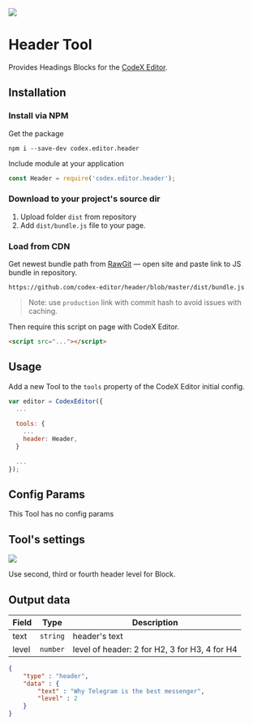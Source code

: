 ![](https://badgen.net/badge/CodeX%20Editor/v2.0/blue)

# Header Tool

Provides Headings Blocks for the [CodeX Editor](https://ifmo.su/editor).

## Installation

### Install via NPM

Get the package

```shell
npm i --save-dev codex.editor.header
```

Include module at your application

```javascript
const Header = require('codex.editor.header');
```

### Download to your project's source dir

1. Upload folder `dist` from repository
2. Add `dist/bundle.js` file to your page.

### Load from CDN

Get newest bundle path from [RawGit](https://rawgit.com) — open site and paste link to JS bundle in repository.

`https://github.com/codex-editor/header/blob/master/dist/bundle.js`

> Note: use `production` link with commit hash to avoid issues with caching.

Then require this script on page with CodeX Editor.

```html
<script src="..."></script>
```

## Usage

Add a new Tool to the `tools` property of the CodeX Editor initial config.

```javascript
var editor = CodexEditor({
  ...
  
  tools: {
    ...
    header: Header,
  }
  
  ...
});
```

## Config Params

This Tool has no config params

## Tool's settings

![](https://capella.pics/5ef43c5b-441f-48bd-9b53-854f57f8161b.jpg)

Use second, third or fourth header level for Block.

## Output data

| Field  | Type     | Description                                   |
| ------ | -------- | --------------------------------------------- |
| text   | `string` | header's text                                 |
| level  | `number` | level of header: 2 for H2, 3 for H3, 4 for H4 |


```json
{
    "type" : "header",
    "data" : {
        "text" : "Why Telegram is the best messenger",
        "level" : 2
    }
}
```

